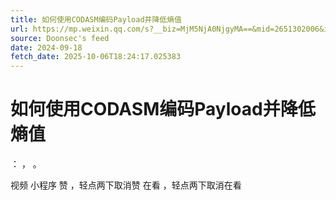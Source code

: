 ```yaml
---
title: 如何使用CODASM编码Payload并降低熵值
url: https://mp.weixin.qq.com/s?__biz=MjM5NjA0NjgyMA==&mid=2651302006&idx=4&sn=e2e397ebaad4476e645ed61b2dbeb86d
source: Doonsec's feed
date: 2024-09-18
fetch_date: 2025-10-06T18:24:17.025383
---
```


# 如何使用CODASM编码Payload并降低熵值

：
，
。

视频
小程序
赞
，轻点两下取消赞
在看
，轻点两下取消在看